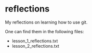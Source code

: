 # reflections

My reflections on learning how to use git.

One can find them in the following files:
* lesson_1_reflections.txt
* lesson_2_reflections.txt
